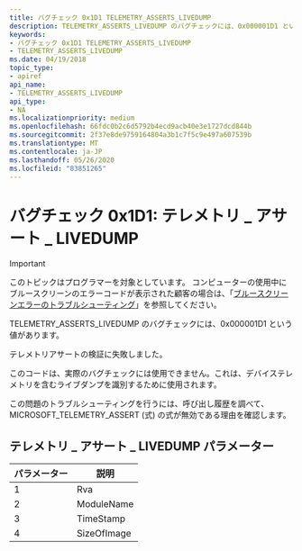 ```yaml
---
title: バグチェック 0x1D1 TELEMETRY_ASSERTS_LIVEDUMP
description: TELEMETRY_ASSERTS_LIVEDUMP のバグチェックには、0x000001D1 という値があります。
keywords:
- バグチェック 0x1D1 TELEMETRY_ASSERTS_LIVEDUMP
- TELEMETRY_ASSERTS_LIVEDUMP
ms.date: 04/19/2018
topic_type:
- apiref
api_name:
- TELEMETRY_ASSERTS_LIVEDUMP
api_type:
- NA
ms.localizationpriority: medium
ms.openlocfilehash: 66fdc0b2c6d5792b4ecd9acb40e3e1727dcd844b
ms.sourcegitcommit: 2f37e8de9759164804a3b1c7f5c9e497a607539b
ms.translationtype: MT
ms.contentlocale: ja-JP
ms.lasthandoff: 05/26/2020
ms.locfileid: "83851265"
---
```

# <a name="bug-check-0x1d1-telemetry_asserts_livedump"></a>バグチェック 0x1D1: テレメトリ \_ アサート \_ LIVEDUMP

> [!IMPORTANT]
> このトピックはプログラマーを対象としています。 コンピューターの使用中にブルースクリーンのエラーコードが表示された顧客の場合は、「[ブルースクリーンエラーのトラブルシューティング](https://www.windows.com/stopcode)」を参照してください。


TELEMETRY_ASSERTS_LIVEDUMP のバグチェックには、0x000001D1 という値があります。 

テレメトリアサートの検証に失敗しました。

このコードは、実際のバグチェックには使用できません。これは、デバイステレメトリを含むライブダンプを識別するために使用されます。

この問題のトラブルシューティングを行うには、呼び出し履歴を調べて、MICROSOFT_TELEMETRY_ASSERT (式) の式が無効である理由を確認します。

## <a name="telemetry_asserts_livedump-parameters"></a>テレメトリ \_ アサート \_ LIVEDUMP パラメーター

パラメーター | 説明 
|---------|--------------|
1 | Rva
2 | ModuleName
3 | TimeStamp
4 | SizeOfImage

 

 




